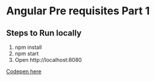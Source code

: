 # Angular Pre requisites Part 1

## Steps to Run locally

1. npm install
2. npm start
3. Open http://localhost:8080

[Codepen here](https://codepen.io/pankajparkar-the-styleful/pen/qBdzjjK)
